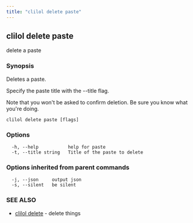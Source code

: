 ```yaml
---
title: "clilol delete paste"
---
```

## clilol delete paste

delete a paste

### Synopsis

Deletes a paste.

Specify the paste title with the --title flag.

Note that you won't be asked to confirm deletion.
Be sure you know what you're doing.

```
clilol delete paste [flags]
```

### Options

```
  -h, --help           help for paste
  -t, --title string   Title of the paste to delete
```

### Options inherited from parent commands

```
  -j, --json     output json
  -s, --silent   be silent
```

### SEE ALSO

* [clilol delete](clilol_delete.md)	 - delete things

